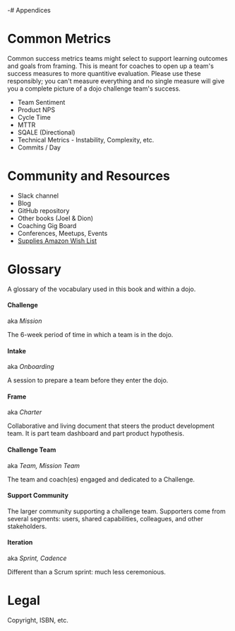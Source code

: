 -# Appendices

# Common Metrics

Common success metrics teams might select to support learning outcomes and goals from framing. This is meant for coaches to open up a team's success measures to more quantitive evaluation. Please use these responsibly; you can't measure everything and no single measure will give you a complete picture of a dojo challenge team's success.

- Team Sentiment
- Product NPS
- Cycle Time
- MTTR
- SQALE (Directional)
- Technical Metrics - Instability, Complexity, etc.
- Commits / Day

# Community and Resources

- Slack channel
- Blog
- GitHub repository
- Other books (Joel & Dion)
- Coaching Gig Board
- Conferences, Meetups, Events
- [Supplies Amazon Wish List](https://www.amazon.com/gp/registry/wishlist/3GAGNGF3OD33I/ref=cm_wl_huc_title)

# Glossary

A glossary of the vocabulary used in this book and within a dojo.

#### **Challenge**

aka *Mission*

The 6-week period of time in which a team is in the dojo.

#### **Intake**

aka *Onboarding*

A session to prepare a team before they enter the dojo.

#### **Frame**

aka *Charter*

Collaborative and living document that steers the product development team. It is part team dashboard and part product hypothesis.

#### **Challenge** **Team**

aka *Team, Mission Team*

The team and coach(es) engaged and dedicated to a Challenge.

#### **Support Community**

The larger community supporting a challenge team. Supporters come from several segments: users, shared capabilities, colleagues, and other stakeholders.

#### **Iteration**

aka *Sprint, Cadence*

Different than a Scrum sprint: much less ceremonious.

# Legal

Copyright, ISBN, etc.